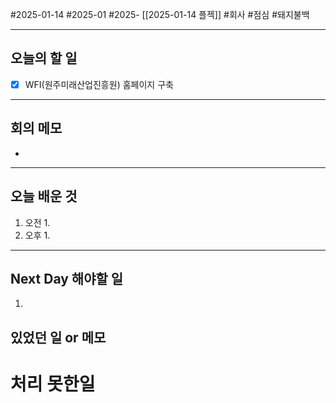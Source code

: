 #2025-01-14 #2025-01 #2025- [[2025-01-14 플젝]]
#회사 #점심 #돼지불백

---
## 오늘의 할 일
- [x] WFI(원주미래산업진흥원) 홈페이지 구축
---
## 회의 메모
- 
---
## 오늘 배운 것
1. 오전
    1. 
2. 오후
    1. 
---
## Next Day 해야할 일
1. 


## 있었던 일 or 메모


# 처리 못한일